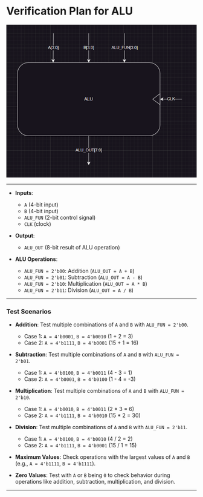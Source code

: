 # Verification Plan for ALU

![ALU_Block](./images/ALU_Block.png)

---

- **Inputs**:
  - `A` (4-bit input)
  - `B` (4-bit input)
  - `ALU_FUN` (2-bit control signal)
  - `CLK` (clock)
- **Output**:
  - `ALU_OUT` (8-bit result of ALU operation)
  
- **ALU Operations**:
  - `ALU_FUN = 2'b00`: Addition (`ALU_OUT = A + B`)
  - `ALU_FUN = 2'b01`: Subtraction (`ALU_OUT = A - B`)
  - `ALU_FUN = 2'b10`: Multiplication (`ALU_OUT = A * B`)
  - `ALU_FUN = 2'b11`: Division (`ALU_OUT = A / B`)

---

### **Test Scenarios**

- **Addition**: Test multiple combinations of `A` and `B` with `ALU_FUN = 2'b00`. 
  - Case 1: `A = 4'b0001`, `B = 4'b0010` (1 + 2 = 3)
  - Case 2: `A = 4'b1111`, `B = 4'b0001` (15 + 1 = 16)
  
- **Subtraction**: Test multiple combinations of `A` and `B` with `ALU_FUN = 2'b01`.
  - Case 1: `A = 4'b0100`, `B = 4'b0011` (4 - 3 = 1)
  - Case 2: `A = 4'b0001`, `B = 4'b0100` (1 - 4 = -3)
  
- **Multiplication**: Test multiple combinations of `A` and `B` with `ALU_FUN = 2'b10`.
  - Case 1: `A = 4'b0010`, `B = 4'b0011` (2 * 3 = 6)
  - Case 2: `A = 4'b1111`, `B = 4'b0010` (15 * 2 = 30)
  
- **Division**: Test multiple combinations of `A` and `B` with `ALU_FUN = 2'b11`.
  - Case 1: `A = 4'b0100`, `B = 4'b0010` (4 / 2 = 2)
  - Case 2: `A = 4'b1111`, `B = 4'b0001` (15 / 1 = 15)
  
- **Maximum Values**: Check operations with the largest values of `A` and `B` (e.g., `A = 4'b1111`, `B = 4'b1111`).
- **Zero Values**: Test with `A` or `B` being `0` to check behavior during operations like addition, subtraction, multiplication, and division.

---